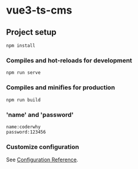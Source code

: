 # vue3-ts-cms

## Project setup

```
npm install
```

### Compiles and hot-reloads for development

```
npm run serve
```

### Compiles and minifies for production

```
npm run build
```

### 'name' and 'password'
```
name:coderwhy
password:123456
```
### Customize configuration

See [Configuration Reference](https://cli.vuejs.org/config/).
